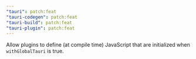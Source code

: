 ```yaml
---
"tauri": patch:feat
"tauri-codegen": patch:feat
"tauri-build": patch:feat
"tauri-plugin": patch:feat
---
```


Allow plugins to define (at compile time) JavaScript that are initialized when `withGlobalTauri` is true.
